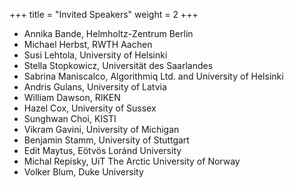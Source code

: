+++
title = "Invited Speakers"
weight = 2
+++

* Annika Bande, Helmholtz-Zentrum Berlin
* Michael Herbst, RWTH Aachen
* Susi Lehtola, University of Helsinki
* Stella Stopkowicz, Universität des Saarlandes
* Sabrina Maniscalco, Algorithmiq Ltd. and University of Helsinki
* Andris Gulans, University of Latvia
* William Dawson, RIKEN
* Hazel Cox, University of Sussex
* Sunghwan Choi, KISTI
* Vikram Gavini, University of Michigan
* Benjamin Stamm, University of Stuttgart
* Edit Maytus, Eötvös Loránd University
* Michal Repisky, UiT The Arctic University of Norway
* Volker Blum, Duke University
